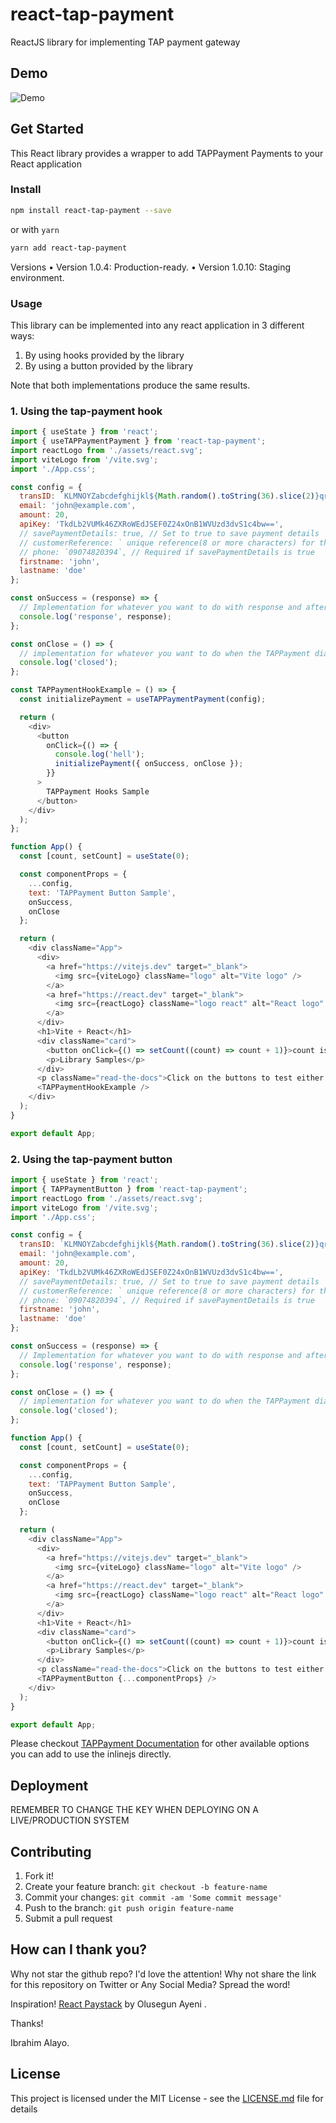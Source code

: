 # react-tap-payment

 ReactJS library for implementing TAP payment gateway

## Demo

![Demo](TestImg.png?raw=true "Demo Image")

## Get Started

This React library provides a wrapper to add TAPPayment Payments to your React application

### Install

```sh
npm install react-tap-payment --save
```

or with `yarn`

```sh
yarn add react-tap-payment
```

Versions
	•	Version 1.0.4: Production-ready.
	•	Version 1.0.10: Staging environment.


### Usage

This library can be implemented into any react application in 3 different ways:

1. By using hooks provided by the library
2. By using a button provided by the library

Note that both implementations produce the same results.

### 1. Using the tap-payment hook

```javascript
import { useState } from 'react';
import { useTAPPaymentPayment } from 'react-tap-payment';
import reactLogo from './assets/react.svg';
import viteLogo from '/vite.svg';
import './App.css';

const config = {
  transID: `KLMNOYZabcdefghijkl${Math.random().toString(36).slice(2)}qrstuvwxyz`,
  email: 'john@example.com',
  amount: 20,
  apiKey: 'TkdLb2VUMk46ZXRoWEdJSEF0Z24xOnB1WVUzd3dvS1c4bw==',
  // savePaymentDetails: true, // Set to true to save payment details
  // customerReference: ` unique reference(8 or more characters) for the customer`, // Required if savePaymentDetails is true
  // phone: `09074820394`, // Required if savePaymentDetails is true
  firstname: 'john',
  lastname: 'doe'
};

const onSuccess = (response) => {
  // Implementation for whatever you want to do with response and after success call.
  console.log('response', response);
};

const onClose = () => {
  // implementation for whatever you want to do when the TAPPayment dialog closed.
  console.log('closed');
};

const TAPPaymentHookExample = () => {
  const initializePayment = useTAPPaymentPayment(config);

  return (
    <div>
      <button
        onClick={() => {
          console.log('hell');
          initializePayment({ onSuccess, onClose });
        }}
      >
        TAPPayment Hooks Sample
      </button>
    </div>
  );
};

function App() {
  const [count, setCount] = useState(0);

  const componentProps = {
    ...config,
    text: 'TAPPayment Button Sample',
    onSuccess,
    onClose
  };

  return (
    <div className="App">
      <div>
        <a href="https://vitejs.dev" target="_blank">
          <img src={viteLogo} className="logo" alt="Vite logo" />
        </a>
        <a href="https://react.dev" target="_blank">
          <img src={reactLogo} className="logo react" alt="React logo" />
        </a>
      </div>
      <h1>Vite + React</h1>
      <div className="card">
        <button onClick={() => setCount((count) => count + 1)}>count is {count}</button>
        <p>Library Samples</p>
      </div>
      <p className="read-the-docs">Click on the buttons to test either usecase</p>
      <TAPPaymentHookExample />
    </div>
  );
}

export default App;

```

### 2. Using the tap-payment button

``` javascript
import { useState } from 'react';
import { TAPPaymentButton } from 'react-tap-payment';
import reactLogo from './assets/react.svg';
import viteLogo from '/vite.svg';
import './App.css';

const config = {
  transID: `KLMNOYZabcdefghijkl${Math.random().toString(36).slice(2)}qrstuvwxyz`,
  email: 'john@example.com',
  amount: 20,
  apiKey: 'TkdLb2VUMk46ZXRoWEdJSEF0Z24xOnB1WVUzd3dvS1c4bw==',
  // savePaymentDetails: true, // Set to true to save payment details
  // customerReference: ` unique reference(8 or more characters) for the customer`, // Required if savePaymentDetails is true
  // phone: `09074820394`, // Required if savePaymentDetails is true
  firstname: 'john',
  lastname: 'doe'
};

const onSuccess = (response) => {
  // Implementation for whatever you want to do with response and after success call.
  console.log('response', response);
};

const onClose = () => {
  // implementation for whatever you want to do when the TAPPayment dialog closed.
  console.log('closed');
};

function App() {
  const [count, setCount] = useState(0);

  const componentProps = {
    ...config,
    text: 'TAPPayment Button Sample',
    onSuccess,
    onClose
  };

  return (
    <div className="App">
      <div>
        <a href="https://vitejs.dev" target="_blank">
          <img src={viteLogo} className="logo" alt="Vite logo" />
        </a>
        <a href="https://react.dev" target="_blank">
          <img src={reactLogo} className="logo react" alt="React logo" />
        </a>
      </div>
      <h1>Vite + React</h1>
      <div className="card">
        <button onClick={() => setCount((count) => count + 1)}>count is {count}</button>
        <p>Library Samples</p>
      </div>
      <p className="read-the-docs">Click on the buttons to test either usecase</p>
      <TAPPaymentButton {...componentProps} />
    </div>
  );
}

export default App;

```

Please checkout [TAPPayment Documentation](https://www.npmjs.com/package/tap-payment-popupjs) for other available options you can add to use the inlinejs directly.

## Deployment

REMEMBER TO CHANGE THE KEY WHEN DEPLOYING ON A LIVE/PRODUCTION SYSTEM

## Contributing

1. Fork it!
2. Create your feature branch: `git checkout -b feature-name`
3. Commit your changes: `git commit -am 'Some commit message'`
4. Push to the branch: `git push origin feature-name`
5. Submit a pull request

## How can I thank you?

Why not star the github repo? I'd love the attention! Why not share the link for this repository on Twitter or Any Social Media? Spread the word!

Inspiration!
[React Paystack](https://www.npmjs.com/package/react-paystack) by Olusegun Ayeni .

Thanks!

Ibrahim Alayo.

## License

This project is licensed under the MIT License - see the [LICENSE.md](LICENSE.md) file for details

